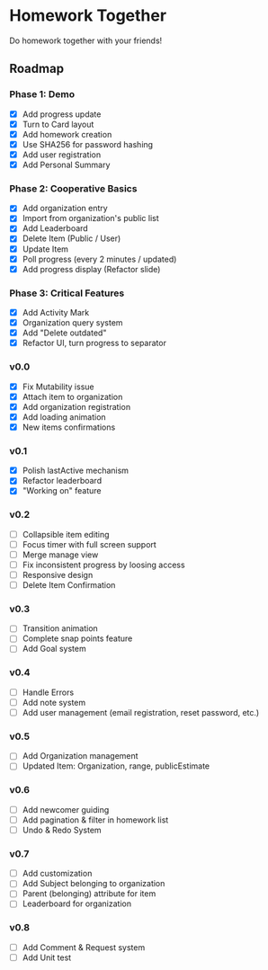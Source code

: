 # Homework Together

Do homework together with your friends!

## Roadmap

### Phase 1: Demo

- [x] Add progress update
- [x] Turn to Card layout
- [x] Add homework creation
- [x] Use SHA256 for password hashing
- [x] Add user registration
- [x] Add Personal Summary

### Phase 2: Cooperative Basics

- [x] Add organization entry
- [x] Import from organization's public list
- [x] Add Leaderboard
- [x] Delete Item (Public / User)
- [x] Update Item
- [x] Poll progress (every 2 minutes / updated)
- [x] Add progress display (Refactor slide)

### Phase 3: Critical Features

- [x] Add Activity Mark
- [x] Organization query system
- [x] Add "Delete outdated"
- [x] Refactor UI, turn progress to separator

### v0.0

- [x] Fix Mutability issue
- [x] Attach item to organization
- [x] Add organization registration
- [x] Add loading animation
- [x] New items confirmations

### v0.1

- [x] Polish lastActive mechanism
- [x] Refactor leaderboard
- [x] "Working on" feature

### v0.2

- [ ] Collapsible item editing
- [ ] Focus timer with full screen support
- [ ] Merge manage view
- [ ] Fix inconsistent progress by loosing access
- [ ] Responsive design
- [ ] Delete Item Confirmation

### v0.3

- [ ] Transition animation
- [ ] Complete snap points feature
- [ ] Add Goal system

### v0.4

- [ ] Handle Errors
- [ ] Add note system
- [ ] Add user management (email registration, reset password, etc.)

### v0.5

- [ ] Add Organization management
- [ ] Updated Item: Organization, range, publicEstimate

### v0.6

- [ ] Add newcomer guiding
- [ ] Add pagination & filter in homework list
- [ ] Undo & Redo System

### v0.7

- [ ] Add customization
- [ ] Add Subject belonging to organization
- [ ] Parent (belonging) attribute for item
- [ ] Leaderboard for organization

### v0.8

- [ ] Add Comment & Request system
- [ ] Add Unit test
